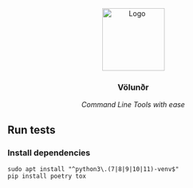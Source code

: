 <div align="center">
  <a href="https://github.com/othneildrew/Best-README-Template">
    <img src="https://i.postimg.cc/15sX0dQZ/test.png" alt="Logo" width="125" height="125">
  </a>

  <h3><b>Völunðr</b></h3>
  <i>Command Line Tools with ease</i>
</div>

## Run tests

### Install dependencies

```shell
sudo apt install "^python3\.(7|8|9|10|11)-venv$"
pip install poetry tox
```
